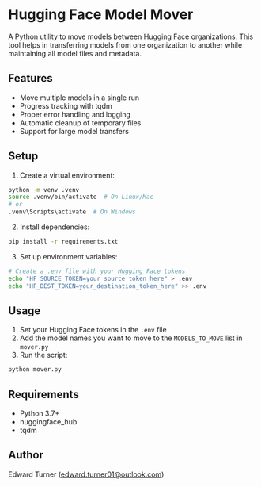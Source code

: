 # Hugging Face Model Mover

A Python utility to move models between Hugging Face organizations. This tool helps in transferring models from one organization to another while maintaining all model files and metadata.

## Features

- Move multiple models in a single run
- Progress tracking with tqdm
- Proper error handling and logging
- Automatic cleanup of temporary files
- Support for large model transfers

## Setup

1. Create a virtual environment:
```bash
python -m venv .venv
source .venv/bin/activate  # On Linux/Mac
# or
.venv\Scripts\activate  # On Windows
```

2. Install dependencies:
```bash
pip install -r requirements.txt
```

3. Set up environment variables:
```bash
# Create a .env file with your Hugging Face tokens
echo "HF_SOURCE_TOKEN=your_source_token_here" > .env
echo "HF_DEST_TOKEN=your_destination_token_here" >> .env
```

## Usage

1. Set your Hugging Face tokens in the `.env` file
2. Add the model names you want to move to the `MODELS_TO_MOVE` list in `mover.py`
3. Run the script:
```bash
python mover.py
```

## Requirements

- Python 3.7+
- huggingface_hub
- tqdm

## Author

Edward Turner (edward.turner01@outlook.com)